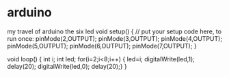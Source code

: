 # arduino
my travel of arduino
the six led
void setup() {
  // put your setup code here, to run once:
  pinMode(2,OUTPUT);
  pinMode(3,OUTPUT);
  pinMode(4,OUTPUT);
  pinMode(5,OUTPUT);
  pinMode(6,OUTPUT);
  pinMode(7,OUTPUT);
}

void loop() {
  int i;
  int led;
  for(i=2;i<8;i++)
  {
    led=i;
    digitalWrite(led,1);
    delay(20);
    digitalWrite(led,0);
    delay(20);}
}
